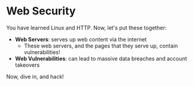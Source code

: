# Web Security

You have learned Linux and HTTP. Now, let's put these together:
* **Web Servers**: serves up web content via the internet
  * These web servers, and the pages that they serve up, contain vulnerabilities!
* **Web Vulnerabilities**: can lead to massive data breaches and account takeovers

Now, dive in, and hack!
